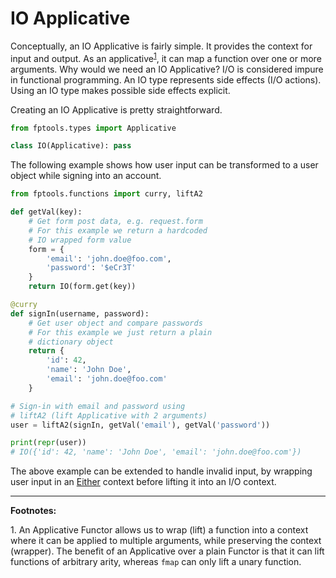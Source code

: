 # IO Applicative

Conceptually, an IO Applicative is fairly simple. It provides the context for input and output. As an applicative<sup>[1](#applicative)</sup>, it can map a function over one or more arguments. Why would we need an IO Applicative? I/O is considered impure in functional programming. An IO type represents side effects (I/O actions). Using an IO type makes possible side effects explicit.

Creating an IO Applicative is pretty straightforward.

```python
from fptools.types import Applicative

class IO(Applicative): pass
```

The following example shows how user input can be transformed to a user object while signing into an account.

```python
from fptools.functions import curry, liftA2

def getVal(key):
    # Get form post data, e.g. request.form
    # For this example we return a hardcoded
    # IO wrapped form value
    form = {
        'email': 'john.doe@foo.com',
        'password': '$eCr3T'
    }
    return IO(form.get(key))

@curry
def signIn(username, password):
    # Get user object and compare passwords
    # For this example we just return a plain
    # dictionary object
    return {
        'id': 42,
        'name': 'John Doe',
        'email': 'john.doe@foo.com'
    }

# Sign-in with email and password using
# liftA2 (lift Applicative with 2 arguments)
user = liftA2(signIn, getVal('email'), getVal('password'))

print(repr(user))
# IO({'id': 42, 'name': 'John Doe', 'email': 'john.doe@foo.com'})
```

The above example can be extended to handle invalid input, by wrapping user input in an [Either](Either.md) context before lifting it into an I/O context.

----
**Footnotes:**

<a name="applicative">1.</a> An Applicative Functor allows us to wrap (lift) a function into a context where it can be applied to multiple arguments, while preserving the context (wrapper). The benefit of an Applicative over a plain Functor is that it can lift functions of arbitrary arity, whereas `fmap` can only lift a unary function.